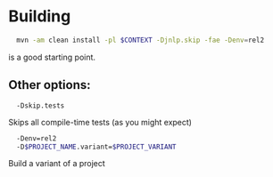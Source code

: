 # Building

```sh
  mvn -am clean install -pl $CONTEXT -Djnlp.skip -fae -Denv=rel2
```

is a good starting point.

## Other options:

```
  -Dskip.tests
```
Skips all compile-time tests (as you might expect)

```sh
  -Denv=rel2
  -D$PROJECT_NAME.variant=$PROJECT_VARIANT
```

Build a variant of a project
